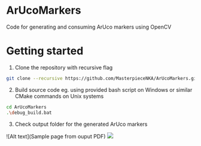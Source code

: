 # ArUcoMarkers
Code for generating and consuming ArUco markers using OpenCV

# Getting started
1. Clone the repository with recursive flag
```sh
git clone --recursive https://github.com/MasterpieceNKA/ArUcoMarkers.git 
```

2. Build source code eg. using provided bash script on Windows or similar CMake commands on Unix systems
```sh
cd ArUcoMarkers
.\debug_build.bat 
```

3. Check output folder for the generated ArUco markers

![Alt text](Sample page from ouput PDF)
<img src="ouput/aruco_markers.svg">
